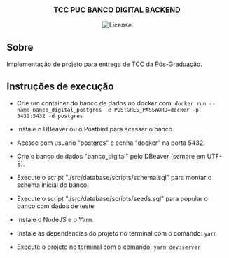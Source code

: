 <h3 align="center">
  TCC PUC BANCO DIGITAL BACKEND
</h3>

<p align="center">
  <img alt="License" src="https://img.shields.io/badge/license-MIT-%2304D361">
</p>

## Sobre

Implementação de projeto para entrega de TCC da Pós-Graduação.

## Instruções de execução

- Crie um container do banco de dados no docker com: `docker run --name banco_digital_postgres -e POSTGRES_PASSWORD=docker -p 5432:5432 -d postgres`

- Instale o DBeaver ou o Postbird para acessar o banco.

- Acesse com usuario "postgres" e senha "docker" na porta 5432.

- Crie o banco de dados "banco_digital" pelo DBeaver (sempre em UTF-8).

- Execute o script "./src/database/scripts/schema.sql" para montar o schema inicial do banco.

- Execute o script "./src/database/scripts/seeds.sql" para popular o banco com dados de teste.

- Instale o NodeJS e o Yarn.

- Instale as dependencias do projeto no terminal com o comando: `yarn`

- Execute o projeto no terminal com o comando: `yarn dev:server`
